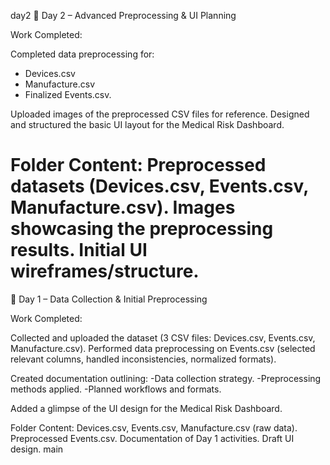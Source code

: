 day2
📂 Day 2 – Advanced Preprocessing & UI Planning

Work Completed:

Completed data preprocessing for:
- Devices.csv
- Manufacture.csv
- Finalized Events.csv.

Uploaded images of the preprocessed CSV files for reference.
Designed and structured the basic UI layout for the Medical Risk Dashboard.

Folder Content:
Preprocessed datasets (Devices.csv, Events.csv, Manufacture.csv).
Images showcasing the preprocessing results.
Initial UI wireframes/structure.
=======
📂 Day 1 – Data Collection & Initial Preprocessing

Work Completed:

Collected and uploaded the dataset (3 CSV files: Devices.csv, Events.csv, Manufacture.csv).
Performed data preprocessing on Events.csv (selected relevant columns, handled inconsistencies, normalized formats).

Created documentation outlining:
-Data collection strategy.
-Preprocessing methods applied.
-Planned workflows and formats.

Added a glimpse of the UI design for the Medical Risk Dashboard.

Folder Content:
Devices.csv, Events.csv, Manufacture.csv (raw data).
Preprocessed Events.csv.
Documentation of Day 1 activities.
Draft UI design.
 main
